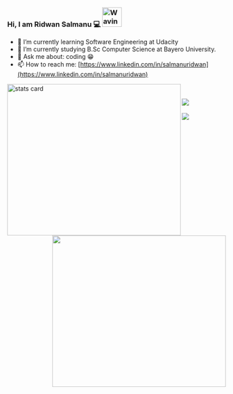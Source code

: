 ### Hi, I am Ridwan Salmanu 💻 <img src="https://raw.githubusercontent.com/nixin72/nixin72/master/wave.gif" alt="Waving hand animated gif" height="45" width="45" />

- 🌱 I’m currently learning Software Engineering at Udacity
- 🔭 I’m currently studying B.Sc Computer Science at Bayero University.
- 💬 Ask me about: coding 😁
- 📫 How to reach me: [https://www.linkedin.com/in/salmanuridwan](https://www.linkedin.com/in/salmanuridwan)

<a href="https://github.com/salmanuridwan">
    <img align="left" alt= "stats card" height="350" width="400" src="https://github-readme-streak-stats.herokuapp.com/?user=salmanuridwan&theme=radical">
    <img align="right" height="350" width="400" src="https://cdn.dribbble.com/users/2238041/screenshots/4763918/working.gif" />
</a>

<br />
<br />

<a href="https://github.com/salmanuridwan">
  <img align="center" src="https://github-readme-stats.vercel.app/api?username=salmanuridwan&show_icons=true&count_private=true&title_color=CCD6F6&text_color=CCD6F6&icon_color=7276fd&bg_color=22272E&hide=issues&hide_border=1&border_radius=15&custom_title=Stats" />
</a>

<br />
<br />

<a href="https://github.com/salmanuridwan">
  <img align="center" src="https://github-readme-stats.vercel.app/api/top-langs/?username=salmanuridwan&layout=compact&title_color=CCD6F6&text_color=CCD6F6&icon_color=2bbc8a&bg_color=22272E&hide_border=1&border_radius=15&custom_title=Languages" />
</a>
